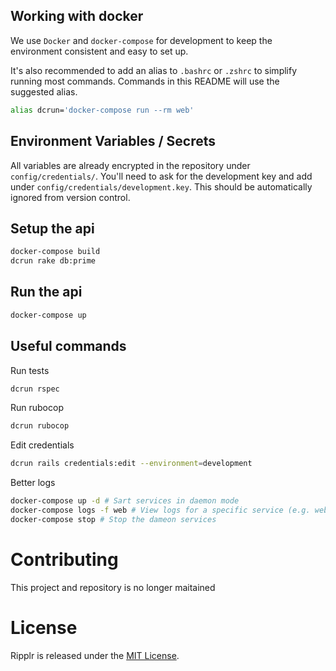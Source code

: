 ## Working with docker
We use `Docker` and `docker-compose` for development to keep the environment consistent and easy to set up.

It's also recommended to add an alias to `.bashrc` or `.zshrc` to simplify running most commands. Commands in this README will use the suggested alias.
```bash
alias dcrun='docker-compose run --rm web'
```

## Environment Variables / Secrets
All variables are already encrypted in the repository under `config/credentials/`. You'll need to ask for the development key and add under `config/credentials/development.key`. This should be automatically ignored from version control.

## Setup the api
```bash
docker-compose build
dcrun rake db:prime
```

## Run the api
```bash
docker-compose up
```

## Useful commands

Run tests
```bash
dcrun rspec
```

Run rubocop
```bash
dcrun rubocop
```

Edit credentials
```bash
dcrun rails credentials:edit --environment=development
```

Better logs
```bash
docker-compose up -d # Sart services in daemon mode
docker-compose logs -f web # View logs for a specific service (e.g. web, db, redis)
docker-compose stop # Stop the dameon services
```

# Contributing
This project and repository is no longer maitained

# License
Ripplr is released under the [MIT License](LICENSE.md).
